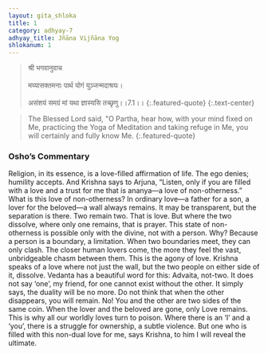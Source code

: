 ```yaml
---
layout: gita_shloka
title: 1
category: adhyay-7
adhyay_title: Jñāna Vijñāna Yog
shlokanum: 1
---
```


> श्री भगवानुवाच<br><br>मय्यासक्तमनाः पार्थ योगं युञ्जन्मदाश्रयः।<br><br>असंशयं समग्रं मां यथा ज्ञास्यसि तच्छृणु।।7.1।।
{:.featured-quote} 
{:.text-center}

> The Blessed Lord said, "O Partha, hear how, with your mind fixed on Me, practicing the Yoga of Meditation and taking refuge in Me, you will certainly and fully know Me.
{:.featured-quote}

### Osho’s Commentary
Religion, in its essence, is a love-filled affirmation of life. The ego denies; humility accepts. And Krishna says to Arjuna, “Listen, only if you are filled with a love and a trust for me that is ananya—a love of non-otherness.”
What is this love of non-otherness?
In ordinary love—a father for a son, a lover for the beloved—a wall always remains. It may be transparent, but the separation is there. Two remain two. That is love. But where the two dissolve, where only one remains, that is prayer.
This state of non-otherness is possible only with the divine, not with a person. Why? Because a person is a boundary, a limitation. When two boundaries meet, they can only clash. The closer human lovers come, the more they feel the vast, unbridgeable chasm between them. This is the agony of love.
Krishna speaks of a love where not just the wall, but the two people on either side of it, dissolve. Vedanta has a beautiful word for this: Advaita, not-two. It does not say ‘one’, my friend, for one cannot exist without the other. It simply says, the duality will be no more. Do not think that when the other disappears, you will remain. No! You and the other are two sides of the same coin. When the lover and the beloved are gone, only Love remains.
This is why all our worldly loves turn to poison. Where there is an ‘I’ and a ‘you’, there is a struggle for ownership, a subtle violence. But one who is filled with this non-dual love for me, says Krishna, to him I will reveal the ultimate.
